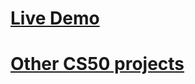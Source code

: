 # <a href="https://leo-books.herokuapp.com/"> Live Demo</a>

# <a href="https://github.com/LeoZorzoli/CS50-Web-Projects-List"> Other CS50 projects </a>

